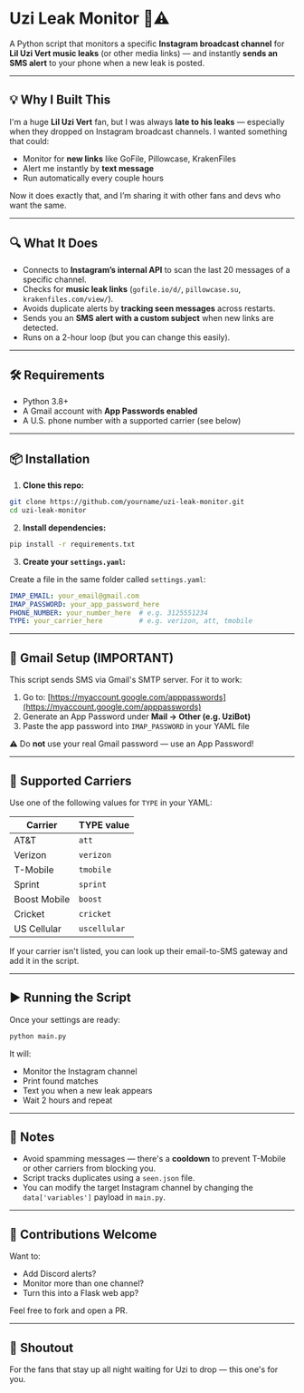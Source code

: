
# Uzi Leak Monitor 📲⚠️

A Python script that monitors a specific **Instagram broadcast channel** for **Lil Uzi Vert music leaks** (or other media links) — and instantly **sends an SMS alert** to your phone when a new leak is posted.

---

## 💡 Why I Built This

I'm a huge **Lil Uzi Vert** fan, but I was always **late to his leaks** — especially when they dropped on Instagram broadcast channels. I wanted something that could:
- Monitor for **new links** like GoFile, Pillowcase, KrakenFiles
- Alert me instantly by **text message**
- Run automatically every couple hours

Now it does exactly that, and I’m sharing it with other fans and devs who want the same.

---

## 🔍 What It Does

- Connects to **Instagram’s internal API** to scan the last 20 messages of a specific channel.
- Checks for **music leak links** (`gofile.io/d/`, `pillowcase.su`, `krakenfiles.com/view/`).
- Avoids duplicate alerts by **tracking seen messages** across restarts.
- Sends you an **SMS alert with a custom subject** when new links are detected.
- Runs on a 2-hour loop (but you can change this easily).

---

## 🛠 Requirements

- Python 3.8+
- A Gmail account with **App Passwords enabled**
- A U.S. phone number with a supported carrier (see below)

---

## 📦 Installation

1. **Clone this repo:**

```bash
git clone https://github.com/yourname/uzi-leak-monitor.git
cd uzi-leak-monitor
```

2. **Install dependencies:**

```bash
pip install -r requirements.txt
```

3. **Create your `settings.yaml`:**

Create a file in the same folder called `settings.yaml`:

```yaml
IMAP_EMAIL: your_email@gmail.com
IMAP_PASSWORD: your_app_password_here
PHONE_NUMBER: your_number_here  # e.g. 3125551234
TYPE: your_carrier_here         # e.g. verizon, att, tmobile
```

---

## 📧 Gmail Setup (IMPORTANT)

This script sends SMS via Gmail's SMTP server. For it to work:

1. Go to: [https://myaccount.google.com/apppasswords](https://myaccount.google.com/apppasswords)
2. Generate an App Password under **Mail → Other (e.g. UziBot)**
3. Paste the app password into `IMAP_PASSWORD` in your YAML file

⚠️ Do **not** use your real Gmail password — use an App Password!

---

## 📱 Supported Carriers

Use one of the following values for `TYPE` in your YAML:

| Carrier      | TYPE value     |
|--------------|----------------|
| AT&T         | `att`          |
| Verizon      | `verizon`      |
| T-Mobile     | `tmobile`      |
| Sprint       | `sprint`       |
| Boost Mobile | `boost`        |
| Cricket      | `cricket`      |
| US Cellular  | `uscellular`   |

If your carrier isn't listed, you can look up their email-to-SMS gateway and add it in the script.

---

## ▶️ Running the Script

Once your settings are ready:

```bash
python main.py
```

It will:
- Monitor the Instagram channel
- Print found matches
- Text you when a new leak appears
- Wait 2 hours and repeat

---

## 🧠 Notes

- Avoid spamming messages — there's a **cooldown** to prevent T-Mobile or other carriers from blocking you.
- Script tracks duplicates using a `seen.json` file.
- You can modify the target Instagram channel by changing the `data['variables']` payload in `main.py`.

---

## 🤝 Contributions Welcome

Want to:
- Add Discord alerts?
- Monitor more than one channel?
- Turn this into a Flask web app?

Feel free to fork and open a PR.

---

## 🖤 Shoutout

For the fans that stay up all night waiting for Uzi to drop — this one's for you.
